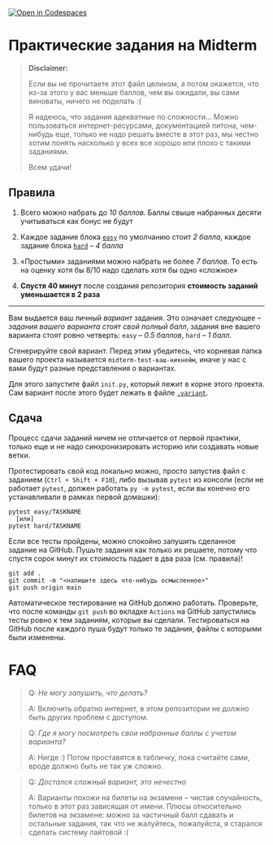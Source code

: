 [![Open in Codespaces](https://classroom.github.com/assets/launch-codespace-9f69c29eadd1a2efcce9672406de9a39573de1bdf5953fef360cfc2c3f7d7205.svg)](https://classroom.github.com/open-in-codespaces?assignment_repo_id=9238389)
# Практические задания на Midterm

> **Disclaimer:**
>
> Если вы не прочитаете этот файл целиком, а потом окажется, что из-за этого у вас меньше баллов, чем вы ожидали,
> вы сами виноваты, ничего не поделать :(
>
> Я надеюсь, что задания адекватные по сложности... Можно пользоваться интернет-ресурсами, документацией питона,
> чем-нибудь еще, только не надо решать вместе в этот раз, мы честно хотим понять насколько у всех все хорошо или плохо
> с такими заданиями.
>
> Всем удачи!

## Правила

1. Всего можно набрать до *10 баллов*. Баллы свыше набранных десяти учитываться как бонус не будут

2. Каждое задание блока [`easy`](easy) по умолчанию стоит *2 балла*, каждое задание блока [`hard`](hard) &ndash; *4
   балла*

3. &laquo;Простыми&raquo; заданиями можно набрать не более *7 баллов*. То есть на оценку хотя бы 8/10 надо сделать хотя
   бы одно &laquo;сложное&raquo;

4. **Спустя 40 минут** после создания репозитория **стоимость заданий уменьшается в 2 раза**

---

Вам выдается ваш личный _вариант_ задания. Это означает следующее &ndash; _задания вашего варианта стоят свой полный
балл_, задания вне вашего варианта стоят ровно четверть: `easy` &ndash; _0.5 баллов_, `hard` &ndash; _1 балл_.

Сгенерируйте свой вариант. Перед этим убедитесь, что корневая папка вашего проекта называется
`midterm-test-ваш-никнейм`, иначе у нас с вами будут разные представления о вариантах.

Для этого запустите файл `init.py`, который лежит в корне этого проекта. Сам вариант после этого будет лежать в
файле [`.variant`](.variant).

## Сдача

Процесс сдачи заданий ничем не отличается от первой практики, только еще и не надо синхронизировать историю или 
создавать новые ветки.

Протестировать свой код локально можно, просто запустив файл с заданием (`Ctrl + Shift + F10`), либо вызывав `pytest` из
консоли (если не работает `pytest`, должен работать `py -m pytest`, если вы конечно его устанавливали в рамках 
первой домашки):

```shell
pytest easy/TASKNAME
  [или]
pytest hard/TASKNAME
```

Если все тесты пройдены, можно спокойно запушить сделанное задание на GitHub. Пушьте задания как только их решаете,
потому что спустя сорок минут их стоимость падает в два раза (см. правила)!

```shell
git add .
git commit -m "<напишите здесь что-нибудь осмысленное>"
git push origin main
```

Автоматическое тестирование на GitHub должно работать. Проверьте, что после команды `git push` во
вкладке `Actions` на GitHub запустились тесты ровно к тем заданиям, которые вы сделали. Тестироваться на GitHub после
каждого пуша будут только те задания, файлы с которыми были изменены.

# FAQ

> Q: _Не могу запушить, что делать?_
>
> A: Включить обратно интернет, в этом репозитории не должно быть других проблем с доступом.

> Q: _Где я могу посмотреть свои набранные баллы с учетом варианта?_
>
> A: Нигде :) Потом проставятся в табличку, пока считайте сами, вроде должно быть не так уж сложно.

> Q: _Достался сложный вариант, это нечестно_
>
> A: Варианты похожи на билеты на экзамене &ndash; чистая случайность, только в этот раз зависящая от имени. Плюсы
> относительно билетов на экзамене: можно за частичный балл сдавать и остальные задания, так что не жалуйтесь,
> пожалуйста, я старался сделать систему лайтовой :(
